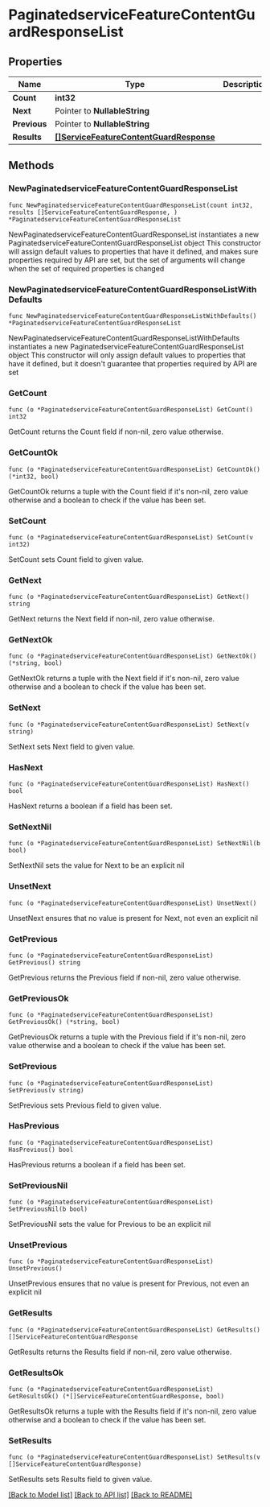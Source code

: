 # PaginatedserviceFeatureContentGuardResponseList

## Properties

Name | Type | Description | Notes
------------ | ------------- | ------------- | -------------
**Count** | **int32** |  | 
**Next** | Pointer to **NullableString** |  | [optional] 
**Previous** | Pointer to **NullableString** |  | [optional] 
**Results** | [**[]ServiceFeatureContentGuardResponse**](ServiceFeatureContentGuardResponse.md) |  | 

## Methods

### NewPaginatedserviceFeatureContentGuardResponseList

`func NewPaginatedserviceFeatureContentGuardResponseList(count int32, results []ServiceFeatureContentGuardResponse, ) *PaginatedserviceFeatureContentGuardResponseList`

NewPaginatedserviceFeatureContentGuardResponseList instantiates a new PaginatedserviceFeatureContentGuardResponseList object
This constructor will assign default values to properties that have it defined,
and makes sure properties required by API are set, but the set of arguments
will change when the set of required properties is changed

### NewPaginatedserviceFeatureContentGuardResponseListWithDefaults

`func NewPaginatedserviceFeatureContentGuardResponseListWithDefaults() *PaginatedserviceFeatureContentGuardResponseList`

NewPaginatedserviceFeatureContentGuardResponseListWithDefaults instantiates a new PaginatedserviceFeatureContentGuardResponseList object
This constructor will only assign default values to properties that have it defined,
but it doesn't guarantee that properties required by API are set

### GetCount

`func (o *PaginatedserviceFeatureContentGuardResponseList) GetCount() int32`

GetCount returns the Count field if non-nil, zero value otherwise.

### GetCountOk

`func (o *PaginatedserviceFeatureContentGuardResponseList) GetCountOk() (*int32, bool)`

GetCountOk returns a tuple with the Count field if it's non-nil, zero value otherwise
and a boolean to check if the value has been set.

### SetCount

`func (o *PaginatedserviceFeatureContentGuardResponseList) SetCount(v int32)`

SetCount sets Count field to given value.


### GetNext

`func (o *PaginatedserviceFeatureContentGuardResponseList) GetNext() string`

GetNext returns the Next field if non-nil, zero value otherwise.

### GetNextOk

`func (o *PaginatedserviceFeatureContentGuardResponseList) GetNextOk() (*string, bool)`

GetNextOk returns a tuple with the Next field if it's non-nil, zero value otherwise
and a boolean to check if the value has been set.

### SetNext

`func (o *PaginatedserviceFeatureContentGuardResponseList) SetNext(v string)`

SetNext sets Next field to given value.

### HasNext

`func (o *PaginatedserviceFeatureContentGuardResponseList) HasNext() bool`

HasNext returns a boolean if a field has been set.

### SetNextNil

`func (o *PaginatedserviceFeatureContentGuardResponseList) SetNextNil(b bool)`

 SetNextNil sets the value for Next to be an explicit nil

### UnsetNext
`func (o *PaginatedserviceFeatureContentGuardResponseList) UnsetNext()`

UnsetNext ensures that no value is present for Next, not even an explicit nil
### GetPrevious

`func (o *PaginatedserviceFeatureContentGuardResponseList) GetPrevious() string`

GetPrevious returns the Previous field if non-nil, zero value otherwise.

### GetPreviousOk

`func (o *PaginatedserviceFeatureContentGuardResponseList) GetPreviousOk() (*string, bool)`

GetPreviousOk returns a tuple with the Previous field if it's non-nil, zero value otherwise
and a boolean to check if the value has been set.

### SetPrevious

`func (o *PaginatedserviceFeatureContentGuardResponseList) SetPrevious(v string)`

SetPrevious sets Previous field to given value.

### HasPrevious

`func (o *PaginatedserviceFeatureContentGuardResponseList) HasPrevious() bool`

HasPrevious returns a boolean if a field has been set.

### SetPreviousNil

`func (o *PaginatedserviceFeatureContentGuardResponseList) SetPreviousNil(b bool)`

 SetPreviousNil sets the value for Previous to be an explicit nil

### UnsetPrevious
`func (o *PaginatedserviceFeatureContentGuardResponseList) UnsetPrevious()`

UnsetPrevious ensures that no value is present for Previous, not even an explicit nil
### GetResults

`func (o *PaginatedserviceFeatureContentGuardResponseList) GetResults() []ServiceFeatureContentGuardResponse`

GetResults returns the Results field if non-nil, zero value otherwise.

### GetResultsOk

`func (o *PaginatedserviceFeatureContentGuardResponseList) GetResultsOk() (*[]ServiceFeatureContentGuardResponse, bool)`

GetResultsOk returns a tuple with the Results field if it's non-nil, zero value otherwise
and a boolean to check if the value has been set.

### SetResults

`func (o *PaginatedserviceFeatureContentGuardResponseList) SetResults(v []ServiceFeatureContentGuardResponse)`

SetResults sets Results field to given value.



[[Back to Model list]](../README.md#documentation-for-models) [[Back to API list]](../README.md#documentation-for-api-endpoints) [[Back to README]](../README.md)



